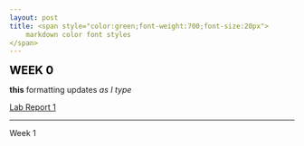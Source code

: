 ```yaml
---
layout: post
title: <span style="color:green;font-weight:700;font-size:20px">
    markdown color font styles
</span>
---
```


<span style="color:black;font-weight:700;font-size:20px">
    WEEK 0
</span>

**this** formatting updates _as I type_

[Lab Report 1](https://ijjones.github.io/cse15l-lab-reports/lab-report-1-week-0.html)

---

Week 1
